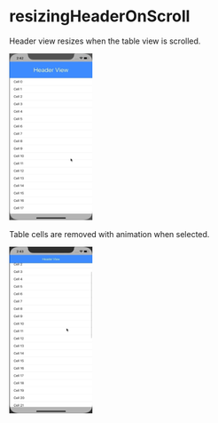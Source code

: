 # resizingHeaderOnScroll
Header view resizes when the table view is scrolled.

<img src="headerSizeChange.gif" width=150 height=300/>


Table cells are removed with animation when selected.

<img src="removeCells.gif" width=150 height=300/>
